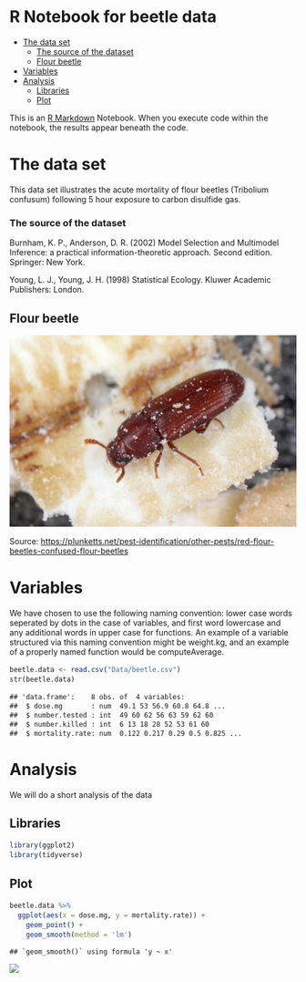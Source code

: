 R Notebook for beetle data
================

  - [The data set](#the-data-set)
      - [The source of the dataset](#the-source-of-the-dataset)
      - [Flour beetle](#flour-beetle)
  - [Variables](#variables)
  - [Analysis](#analysis)
      - [Libraries](#libraries)
      - [Plot](#plot)

This is an [R Markdown](http://rmarkdown.rstudio.com) Notebook. When you
execute code within the notebook, the results appear beneath the code.

# The data set

This data set illustrates the acute mortality of flour beetles
(Tribolium confusum) following 5 hour exposure to carbon disulfide gas.

### The source of the dataset

Burnham, K. P., Anderson, D. R. (2002) Model Selection and Multimodel
Inference: a practical information-theoretic approach. Second edition.
Springer: New York.

Young, L. J., Young, J. H. (1998) Statistical Ecology. Kluwer Academic
Publishers: London.

## Flour beetle

![Flour Beetle](Graphics/Red-flour-beetle.jpg)

Source:
<https://plunketts.net/pest-identification/other-pests/red-flour-beetles-confused-flour-beetles>

# Variables

We have chosen to use the following naming convention: lower case words
seperated by dots in the case of variables, and first word lowercase and
any additional words in upper case for functions. An example of a
variable structured via this naming convention might be weight.kg, and
an example of a properly named function would be computeAverage.

``` r
beetle.data <- read.csv("Data/beetle.csv")
str(beetle.data)
```

    ## 'data.frame':    8 obs. of  4 variables:
    ##  $ dose.mg       : num  49.1 53 56.9 60.8 64.8 ...
    ##  $ number.tested : int  49 60 62 56 63 59 62 60
    ##  $ number.killed : int  6 13 18 28 52 53 61 60
    ##  $ mortality.rate: num  0.122 0.217 0.29 0.5 0.825 ...

# Analysis

We will do a short analysis of the data

## Libraries

``` r
library(ggplot2)
library(tidyverse)
```

## Plot

``` r
beetle.data %>%
  ggplot(aes(x = dose.mg, y = mortality.rate)) +
    geom_point() +
    geom_smooth(method = 'lm')
```

    ## `geom_smooth()` using formula 'y ~ x'

![](README_files/figure-gfm/unnamed-chunk-3-1.png)<!-- -->
